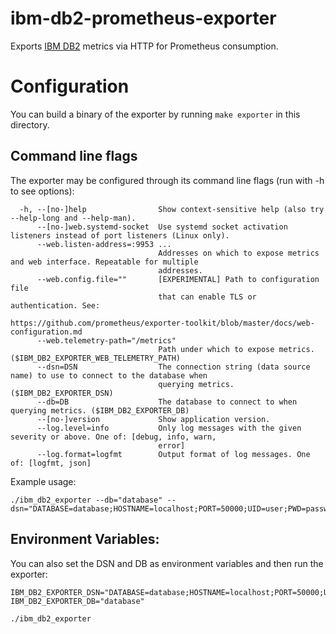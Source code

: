 # **ibm-db2-prometheus-exporter**
Exports [IBM DB2](https://www.ibm.com/products/db2/database?utm_content=SRCWW&p1=Search&p4=43700074899141970&p5=e&gclid=CjwKCAjw1YCkBhAOEiwA5aN4ARNs41KBBnhWj6dwPb2TECYFb3E_InKMe6mdSMBIPqJ4NWPsoqyIuRoCQmkQAvD_BwE&gclsrc=aw.ds) metrics via HTTP for Prometheus consumption.

# Configuration 
You can build a binary of the exporter by running `make exporter` in this directory.
## Command line flags

The exporter may be configured through its command line flags (run with -h to see options):
```
  -h, --[no-]help                Show context-sensitive help (also try --help-long and --help-man).
      --[no-]web.systemd-socket  Use systemd socket activation listeners instead of port listeners (Linux only).
      --web.listen-address=:9953 ...
                                 Addresses on which to expose metrics and web interface. Repeatable for multiple
                                 addresses.
      --web.config.file=""       [EXPERIMENTAL] Path to configuration file
                                 that can enable TLS or authentication. See:
                                 https://github.com/prometheus/exporter-toolkit/blob/master/docs/web-configuration.md
      --web.telemetry-path="/metrics"
                                 Path under which to expose metrics. ($IBM_DB2_EXPORTER_WEB_TELEMETRY_PATH)
      --dsn=DSN                  The connection string (data source name) to use to connect to the database when
                                 querying metrics. ($IBM_DB2_EXPORTER_DSN)
      --db=DB                    The database to connect to when querying metrics. ($IBM_DB2_EXPORTER_DB)
      --[no-]version             Show application version.
      --log.level=info           Only log messages with the given severity or above. One of: [debug, info, warn,
                                 error]
      --log.format=logfmt        Output format of log messages. One of: [logfmt, json]
```

Example usage:
```
./ibm_db2_exporter --db="database" --dsn="DATABASE=database;HOSTNAME=localhost;PORT=50000;UID=user;PWD=password;"
```
## Environment Variables:

You can also set the DSN and DB as environment variables and then run the exporter:  
```
IBM_DB2_EXPORTER_DSN="DATABASE=database;HOSTNAME=localhost;PORT=50000;UID=user;PWD=password;"  
IBM_DB2_EXPORTER_DB="database"  

./ibm_db2_exporter
```

